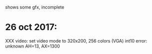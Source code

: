 shows some gfx, incomplete



# 26 oct 2017:

XXX video: set video mode to 320x200, 256 colors (VGA)
int10 error: unknown AH=13, AX=1300

